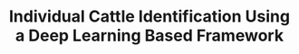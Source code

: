 ---
title: Individual Cattle Identification Using a Deep Learning Based Framework
collection: publications
permalink: /publications/Individual Cattle Identification Using a Deep Learning Based Framework
citation: Y Qiao, D Su, H Kong, S Sukkarieh, S Lomax, C Clark IFAC-PapersOnLine 52 (30), 318-323, 2019. (IF 1.08)
---